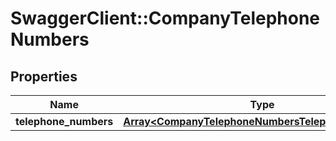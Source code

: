 # SwaggerClient::CompanyTelephoneNumbers

## Properties
Name | Type | Description | Notes
------------ | ------------- | ------------- | -------------
**telephone_numbers** | [**Array&lt;CompanyTelephoneNumbersTelephoneNumbers&gt;**](CompanyTelephoneNumbersTelephoneNumbers.md) |  | 



